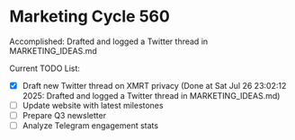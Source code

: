 # Marketing Cycle 560

Accomplished: Drafted and logged a Twitter thread in MARKETING_IDEAS.md

Current TODO List:

- [x] Draft new Twitter thread on XMRT privacy  (Done at Sat Jul 26 23:02:12 2025: Drafted and logged a Twitter thread in MARKETING_IDEAS.md)
- [ ] Update website with latest milestones
- [ ] Prepare Q3 newsletter
- [ ] Analyze Telegram engagement stats